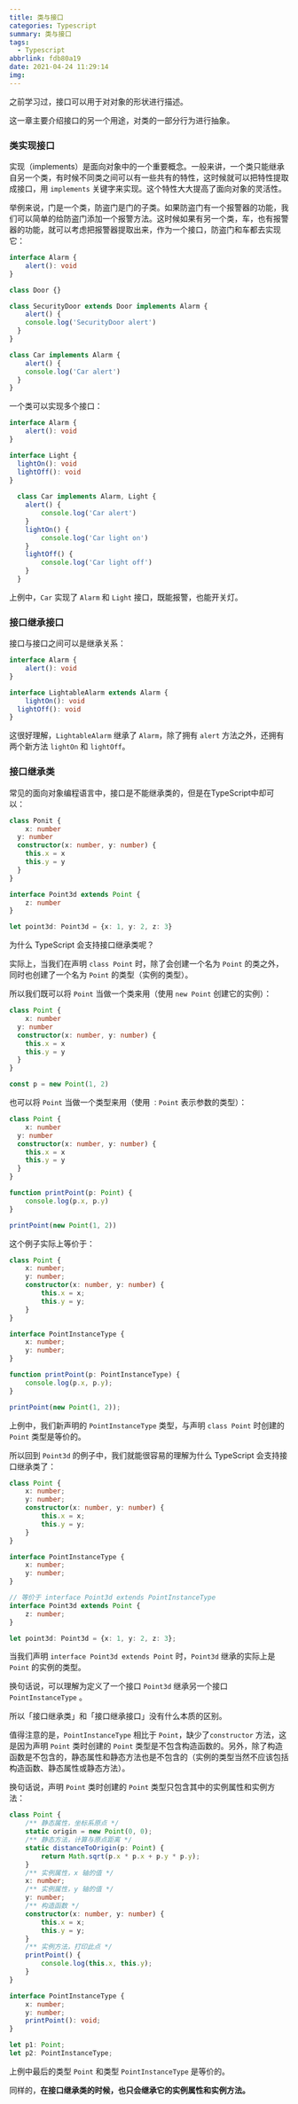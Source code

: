 ```yaml
---
title: 类与接口
categories: Typescript
summary: 类与接口
tags:
  - Typescript
abbrlink: fdb80a19
date: 2021-04-24 11:29:14
img:
---
```



之前学习过，接口可以用于对对象的形状进行描述。

这一章主要介绍接口的另一个用途，对类的一部分行为进行抽象。

<!--more-->

### 类实现接口

实现（implements）是面向对象中的一个重要概念。一般来讲，一个类只能继承自另一个类，有时候不同类之间可以有一些共有的特性，这时候就可以把特性提取成接口，用 `implements` 关键字来实现。这个特性大大提高了面向对象的灵活性。

举例来说，门是一个类，防盗门是门的子类。如果防盗门有一个报警器的功能，我们可以简单的给防盗门添加一个报警方法。这时候如果有另一个类，车，也有报警器的功能，就可以考虑把报警器提取出来，作为一个接口，防盗门和车都去实现它：

```typescript
interface Alarm {
	alert(): void
}

class Door {}

class SecurityDoor extends Door implements Alarm {
	alert() {
  	console.log('SecurityDoor alert')
  }
}

class Car implements Alarm {
	alert() {
  	console.log('Car alert')
  }
}
```

一个类可以实现多个接口：

```typescript
interface Alarm {
	alert(): void
}

interface Light {
  lightOn(): void
  lightOff(): void
}
  
  class Car implements Alarm, Light {
  	alert() {
    	console.log('Car alert')
    }
    lightOn() {
    	console.log('Car light on')
    }
    lightOff() {
    	console.log('Car light off')
    }
  }
```

上例中，`Car` 实现了 `Alarm` 和 `Light` 接口，既能报警，也能开关灯。



### 接口继承接口

接口与接口之间可以是继承关系：

```typescript
interface Alarm {
	alert(): void
}

interface LightableAlarm extends Alarm {
	lightOn(): void
  lightOff(): void
}
```

这很好理解，`LightableAlarm` 继承了 `Alarm`，除了拥有 `alert` 方法之外，还拥有两个新方法 `lightOn` 和 `lightOff`。



### 接口继承类

常见的面向对象编程语言中，接口是不能继承类的，但是在TypeScript中却可以：

```typescript
class Ponit {
	x: number
  y: number
  constructor(x: number, y: number) {
  	this.x = x
    this.y = y
  }
}

interface Point3d extends Point {
	z: number
}

let point3d: Point3d = {x: 1, y: 2, z: 3}
```

为什么 TypeScript 会支持接口继承类呢？

实际上，当我们在声明 `class Point` 时，除了会创建一个名为 `Point` 的类之外，同时也创建了一个名为 `Point` 的类型（实例的类型）。

所以我们既可以将 `Point` 当做一个类来用（使用 `new Point` 创建它的实例）：

```typescript
class Point {
	x: number
  y: number
  constructor(x: number, y: number) {
  	this.x = x
    this.y = y
  }
}

const p = new Point(1, 2)
```

也可以将 `Point` 当做一个类型来用（使用 `：Point` 表示参数的类型）：

```typescript
class Point {
	x: number
  y: number
  constructor(x: number, y: number) {
  	this.x = x
    this.y = y
  }
}

function printPoint(p: Point) {
	console.log(p.x, p.y)
}

printPoint(new Point(1, 2))
```

这个例子实际上等价于：

```typescript
class Point {
    x: number;
    y: number;
    constructor(x: number, y: number) {
        this.x = x;
        this.y = y;
    }
}

interface PointInstanceType {
    x: number;
    y: number;
}

function printPoint(p: PointInstanceType) {
    console.log(p.x, p.y);
}

printPoint(new Point(1, 2));
```

上例中，我们新声明的 `PointInstanceType` 类型，与声明 `class Point` 时创建的 `Point` 类型是等价的。

所以回到 `Point3d` 的例子中，我们就能很容易的理解为什么 TypeScript 会支持接口继承类了：

```typescript
class Point {
    x: number;
    y: number;
    constructor(x: number, y: number) {
        this.x = x;
        this.y = y;
    }
}

interface PointInstanceType {
    x: number;
    y: number;
}

// 等价于 interface Point3d extends PointInstanceType
interface Point3d extends Point {
    z: number;
}

let point3d: Point3d = {x: 1, y: 2, z: 3};
```

当我们声明 `interface Point3d extends Point` 时，`Point3d` 继承的实际上是 `Point` 的实例的类型。

换句话说，可以理解为定义了一个接口 `Point3d` 继承另一个接口 `PointInstanceType` 。

所以「接口继承类」和「接口继承接口」没有什么本质的区别。

值得注意的是，`PointInstanceType` 相比于 `Point`，缺少了`constructor` 方法，这是因为声明 `Point` 类时创建的 `Point` 类型是不包含构造函数的。另外，除了构造函数是不包含的，静态属性和静态方法也是不包含的（实例的类型当然不应该包括构造函数、静态属性或静态方法）。

换句话说，声明 `Point` 类时创建的 `Point` 类型只包含其中的实例属性和实例方法：

```typescript
class Point {
    /** 静态属性，坐标系原点 */
    static origin = new Point(0, 0);
    /** 静态方法，计算与原点距离 */
    static distanceToOrigin(p: Point) {
        return Math.sqrt(p.x * p.x + p.y * p.y);
    }
    /** 实例属性，x 轴的值 */
    x: number;
    /** 实例属性，y 轴的值 */
    y: number;
    /** 构造函数 */
    constructor(x: number, y: number) {
        this.x = x;
        this.y = y;
    }
    /** 实例方法，打印此点 */
    printPoint() {
        console.log(this.x, this.y);
    }
}

interface PointInstanceType {
    x: number;
    y: number;
    printPoint(): void;
}

let p1: Point;
let p2: PointInstanceType;
```

上例中最后的类型 `Point` 和类型 `PointInstanceType` 是等价的。

同样的，**在接口继承类的时候，也只会继承它的实例属性和实例方法。**

